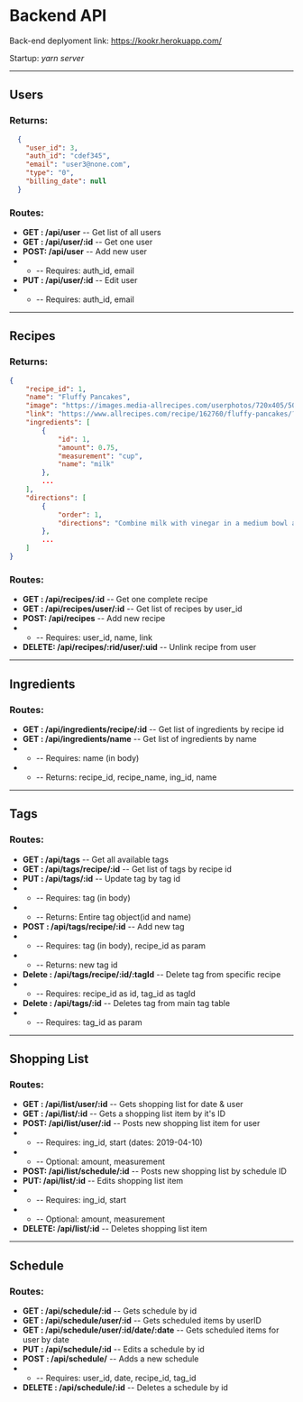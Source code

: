 # Backend API 
Back-end deplyoment link: https://kookr.herokuapp.com/

Startup: *yarn server*

---

## Users

### Returns:
```json
  {
    "user_id": 3,
    "auth_id": "cdef345",
    "email": "user3@none.com",
    "type": "0",
    "billing_date": null
  }
```

### Routes:
* **GET : /api/user**       -- Get list of all users
* **GET : /api/user/:id**   -- Get one user
* **POST: /api/user**       -- Add new user
* * -- Requires: auth_id, email
* **PUT : /api/user/:id**   -- Edit user
* * -- Requires: auth_id, email

---

## Recipes

### Returns:
```json
{
    "recipe_id": 1,
    "name": "Fluffy Pancakes",
    "image": "https://images.media-allrecipes.com/userphotos/720x405/5079227.jpg",
    "link": "https://www.allrecipes.com/recipe/162760/fluffy-pancakes/?internalSource=hub%20recipe&referringId=78&referringContentType=Recipe%20Hub",
    "ingredients": [
        {
            "id": 1,
            "amount": 0.75,
            "measurement": "cup",
            "name": "milk"
        },
        ...
    ],
    "directions": [
        {
            "order": 1,
            "directions": "Combine milk with vinegar in a medium bowl and set aside for 5 minutes to \"sour\"."
        },
        ...
    ]
}
```

### Routes:
* **GET : /api/recipes/:id**   -- Get one complete recipe
* **GET : /api/recipes/user/:id** -- Get list of recipes by user_id
* **POST: /api/recipes**       -- Add new recipe
* * -- Requires: user_id, name, link
* **DELETE: /api/recipes/:rid/user/:uid** -- Unlink recipe from user

---

## Ingredients

### Routes:
* **GET : /api/ingredients/recipe/:id**   -- Get list of ingredients by recipe id
* **GET : /api/ingredients/name** -- Get list of ingredients by name
* * -- Requires: name (in body) 
* * -- Returns: recipe_id, recipe_name, ing_id, name

---

## Tags

### Routes:
* **GET : /api/tags**  -- Get all available tags 
* **GET : /api/tags/recipe/:id** -- Get list of tags by recipe id
* **PUT : /api/tags/:id** -- Update tag by tag id
* * -- Requires: tag (in body)
* * -- Returns: Entire tag object(id and name)
* **POST : /api/tags/recipe/:id** -- Add new tag
* * -- Requires: tag (in body), recipe_id as param
* * -- Returns: new tag id
* **Delete : /api/tags/recipe/:id/:tagId** -- Delete tag from specific recipe
* * -- Requires: recipe_id as id,  tag_id as tagId
* **Delete : /api/tags/:id** -- Deletes tag from main tag table  
* * -- Requires: tag_id as param

---

## Shopping List

### Routes:
* **GET : /api/list/user/:id**  -- Gets shopping list for date & user
* **GET : /api/list/:id** -- Gets a shopping list item by it's ID
* **POST: /api/list/user/:id** -- Posts new shopping list item for user
* * -- Requires: ing_id, start (dates: 2019-04-10)
* * -- Optional: amount, measurement
* **POST: /api/list/schedule/:id** -- Posts new shopping list by schedule ID
* **PUT: /api/list/:id** -- Edits shopping list item
* * -- Requires: ing_id, start
* * -- Optional: amount, measurement
* **DELETE: /api/list/:id** -- Deletes shopping list item

---

## Schedule

### Routes:
* **GET : /api/schedule/:id**  -- Gets schedule by id
* **GET : /api/schedule/user/:id** -- Gets scheduled items by userID
* **GET : /api/schedule/user/:id/date/:date** -- Gets scheduled items for user by date
* **PUT : /api/schedule/:id** -- Edits a schedule by id
* **POST : /api/schedule/** -- Adds a new schedule
* * -- Requires: user_id, date, recipe_id, tag_id
* **DELETE : /api/schedule/:id** -- Deletes a schedule by id
